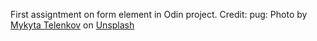 First assigntment on form element in Odin project.
Credit: 
pug: Photo by <a href="https://unsplash.com/@mykytatelenkov?utm_source=unsplash&utm_medium=referral&utm_content=creditCopyText">Mykyta Telenkov</a> on <a href="https://unsplash.com/wallpapers/cute/pug?utm_source=unsplash&utm_medium=referral&utm_content=creditCopyText">Unsplash</a>
  